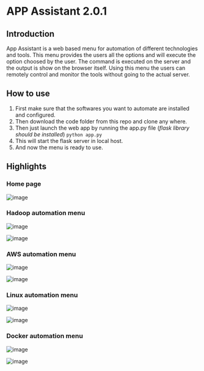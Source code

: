 # APP Assistant 2.0.1

## Introduction
App Assistant is a web based menu for automation of different technologies and tools. This menu provides the users all the options and will execute the option choosed by the user.
The command is executed on the server and the output is show on the browser itself. Using this menu the users can remotely control and monitor the tools without going to the actual server. 

## How to use

1. First make sure that the softwares you want to automate are installed and configured.
2. Then download the code folder from this repo and clone any where.
3. Then just launch the web app by running the app.py file 
   (*flask library should be installed*)
   `python app.py`
4. This will start the flask server in local host.
5. And now the menu is ready to use. 

## Highlights

### Home page

![image](https://user-images.githubusercontent.com/59885389/124343990-731dd880-dbed-11eb-8f6f-c460e50f3866.png)

### Hadoop automation menu

![image](https://user-images.githubusercontent.com/59885389/124344014-98aae200-dbed-11eb-8297-1907c5ae760e.png)

![image](https://user-images.githubusercontent.com/59885389/124344024-a82a2b00-dbed-11eb-9b26-2d9eee9804ae.png)

### AWS automation menu

![image](https://user-images.githubusercontent.com/59885389/124344053-dc9de700-dbed-11eb-8d1f-d2d1950b4dbd.png)

![image](https://user-images.githubusercontent.com/59885389/124344059-e889a900-dbed-11eb-913a-ad0a870a8d54.png)

### Linux automation menu

![image](https://user-images.githubusercontent.com/59885389/124344070-fc350f80-dbed-11eb-89ec-01b4cc0e3375.png)

![image](https://user-images.githubusercontent.com/59885389/124344079-0b1bc200-dbee-11eb-8820-c3cde7fb1b50.png)

### Docker automation menu

![image](https://user-images.githubusercontent.com/59885389/124344099-2090ec00-dbee-11eb-874c-703fe32d6f2d.png)

![image](https://user-images.githubusercontent.com/59885389/124344106-2b4b8100-dbee-11eb-84fd-4caa95e02212.png)

